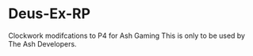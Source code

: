 Deus-Ex-RP
==========

Clockwork modifcations to P4 for Ash Gaming
This is only to be used by The Ash Developers.

